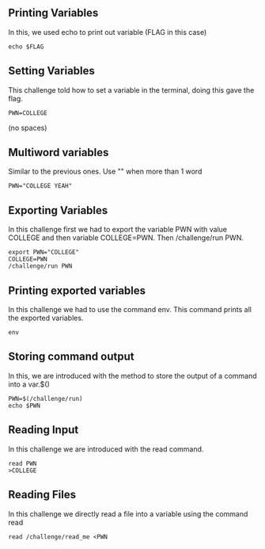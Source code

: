 ## Printing Variables
In this, we used echo to print out variable (FLAG in this case)
```
echo $FLAG
```
## Setting Variables
This challenge told how to set a variable in the terminal, doing this gave the flag.
```
PWN=COLLEGE
```
(no spaces)
## Multiword variables
Similar to the previous ones. Use "" when more than 1 word
```
PWN="COLLEGE YEAH"
```
## Exporting Variables
In this challenge first we had to export the variable PWN with value COLLEGE and then variable COLLEGE=PWN. Then /challenge/run PWN.
```
export PWN="COLLEGE"
COLLEGE=PWN
/challenge/run PWN
```
## Printing exported variables
In this challenge we had to use the command env. This command prints all the exported variables.
```
env
```
## Storing command output
In this, we are introduced with the method to store the output of a command into a var.$()
```
PWN=$(/challenge/run)
echo $PWN
```
## Reading Input
In this challenge we are introduced with the read command.
```
read PWN
>COLLEGE
```
## Reading Files
In this challenge we directly read a file into a variable using the command read
```
read /challenge/read_me <PWN
```
